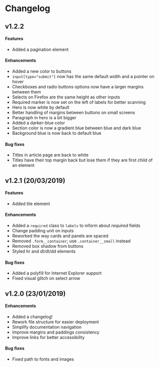 # Changelog

## v1.2.2

#### Features

- Added a pagination element

#### Enhancements

- Added a new color to buttons
- `input[type="submit"]` now has the same default width and a pointer on hover
- Checkboxes and radio buttons options now have a larger margins between them
- Selects on Firefox are the same height as other inputs
- Required marker is now set on the left of labels for better scanning
- Hero is now white by default
- Better handling of margins between buttons on small screens
- Paragraph in hero is a bit bigger
- Added a darker-blue color
- Section color is now a gradient blue between blue and dark blue
- Background blue is now back to default blue

#### Bug fixes

- Titles in article page are back to white
- Titles have their top margin back but lose them if they are first child of an element


## v1.2.1 (20/03/2019)

#### Features

- Added tile element

#### Enhancements

- Added a `required` class to `labels` to inform about _required_ fields
- Change padding unit on inputs
- Reworked the way cards and panels are spaced
- Removed `.form__container`; use `.container__small` instead
- Removed box shadow from buttons
- Styled hr and dl/dt/dd elements

#### Bug fixes

- Added a polyfill for Internet Explorer support
- Fixed visual glitch on select arrow

## v1.2.0 (23/01/2019)

#### Enhancements

- Added a changelog!
- Rework file structure for easier deployment
- Simplify documentation navigation
- Improve margins and paddings consistency
- Improve links for better accessibility

#### Bug fixes

- Fixed path to fonts and images
